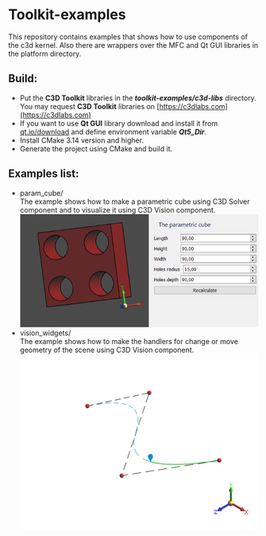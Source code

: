 # Toolkit-examples
This repository contains examples that shows how to use components of the c3d kernel.
Also there are wrappers over the MFC and Qt GUI libraries in the platform directory.

## Build:
* Put the **C3D Toolkit** libraries in the ***toolkit-examples/c3d-libs*** directory. 
  You may request **C3D Toolkit** libraries on [https://c3dlabs.com](https://c3dlabs.com)  
* If you want to use **Qt GUI** library download and install it from [qt.io/download](https://www.qt.io/download) and 
  define environment variable ***Qt5_Dir***.
* Install CMake 3.14 version and higher.
* Generate the project using CMake and build it.

## Examples list:  
* param_cube/  
The example shows how to make a parametric cube using C3D Solver component and to visualize it using C3D Vision component.  
![alt text](param_cube/screenshots/preview.png?raw=true "example preview")
* vision_widgets/  
The example shows how to make the handlers for change or move geometry of the scene using C3D Vision component.  
![alt text](vision_widgets/screenshots/preview.png?raw=true "example preview")
